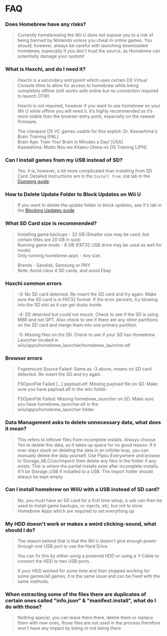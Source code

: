 # FAQ

### Does Homebrew have any risks?

> Currently homebrewing the Wii U does not expose you to a risk of being banned by Nintendo unless you cheat in online games. You should, however, always be careful with launching downloaded homebrew, especially if you don't trust the source, as Homebrew can potentially damage your system!

### What is Haxchi, and do I need it?

> Haxchi is a secondary entrypoint which uses certain DS Virtual Console titles to allow for access to homebrew while being completely offline (still works with online but no connection required to launch CFW)
>
> Haxchi is not required, however if you want to use homebrew on your Wii U while offline you will need it. It’s highly recommended as it’s more stable than the browser entry point, especially on the newest firmware.
>
> The cheapest DS VC games usable for  this exploit:
Dr. Kawashima's Brain Training [PAL]\
Brain Age: Train Your Brain in Minutes a Day! [USA]\
Kawashima: Motto Nou wo Kitaeru Otona no DS Training [JPN]

### Can I install games from my USB instead of SD?

> Yes. It is, however, a bit more complicated than installing from SD Card. Detailed instructions are in the `Install from USB` tab in the [Dumping guide](/dump-games).

### How to Delete Update Folder to Block Updates on Wii U

> If you want to delete the update folder to block updates, see it's tab in the [Blocking Updates guide](/block-updates)

### What SD Card size is recommended?

> Installing game backups - 32 GB  (Smaller size may be used, but certain titles are 20 GB in size)\
Running game mods - 8 GB  (FAT32 USB drive may be used as well for mods)\
Only running homebrew apps - Any size
>
>Brands - Sandisk, Samsung or PNY\
Note: Avoid class 4 SD cards, and avoid Ebay

### Haxchi common errors

> -3: No SD card detected. Re-insert the SD card and try again. Make sure the SD card is in FAT32 format. If the error persists, try blowing into the SD slot as it can get dusty inside.
>
>-4: SD detected but could not mount. Check to see if the SD is using MBR and not GPT. Also check to see if there are any other partitions on the SD card and merge them into one primary partition.
>
>-5: Missing files on the SD. Check to see if your SD has Homebrew Launcher located in wiiu/apps/homebrew_launcher/homebrew_launcher.elf

### Browser errors

> Fsgetmount Source Failed: Same as -3 above, means no SD card detected. Re-insert the SD and try again.
>
>FSOpenFile Failed [...] payload.elf: Missing payload file on SD. Make sure you have payload.elf in the wiiu folder.
>
>FSOpenFile Failed: Missing homebrew_launcher on SD. Make sure you have homebrew_launcher.elf in the wiiu/apps/homebrew_launcher folder.

### Data Management asks to delete unnecessary data, what does it mean?

> This refers to leftover files from incomplete installs. Always choose Yes to delete this data, as it takes up space for no good reason.
If it ever stays stuck on deleting the data in an infinite loop, you can manually delete the data yourself. Use Ftpiiu Everywhere and browse to Storage_MLC/usr/import/ then delete any files in the folder if any exists. This is where the partial installs exist after incomplete installs. It'll be Storage_USB if installed to a USB. The import folder should always be kept empty.

### Can I install homebrew on WiiU with a USB instead of SD card?

> No, you must have an SD card for a first time setup, a usb can then be used to install game backups, vc injects, etc, but not to store Homebrew Apps which are required to set everything up

### My HDD doesn't work or makes a weird clicking-sound, what should I do?

> The reason behind that is that the Wii U doesn't give enough power through one USB port to use the Hard Drive.
>
>You can fix this by either using a powered HDD or using a Y-Cable to connect the HDD to two USB ports.
>
>If your HDD worked for some time and then stopped working for some games/all games, it is the same issue and can be fixed with the same methods.

### When extracting some of the files there are duplicates of certain ones called "info.json" & "manifest.install", what do I do with those?

> Nothing special, you can leave them there, delete them or replace them with new ones, those files are not used in the process therefore won't have any impact by being or not being there

